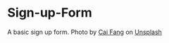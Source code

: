 # Sign-up-Form
A basic sign up form. 
Photo by <a href="https://unsplash.com/@caipod?utm_content=creditCopyText&utm_medium=referral&utm_source=unsplash">Cai Fang</a> on <a href="https://unsplash.com/photos/a-very-tall-building-with-a-lot-of-windows-kJiVF5HTobs?utm_content=creditCopyText&utm_medium=referral&utm_source=unsplash">Unsplash</a>
  